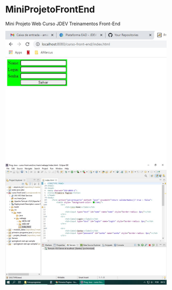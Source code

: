 # MiniProjetoFrontEnd
Mini Projeto Web Curso JDEV Treinamentos Front-End

<img src="/fotos1/frontend1.jpg" alt="ProgramaCadastro" display="block" align="center"/>

<img src="/fotos1/frontend2.jpg" alt="ProgramaCadastro" display="block" align="center"/>
